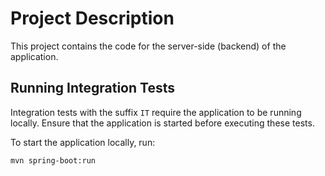 # Project Description

This project contains the code for the server-side (backend) of the application.

## Running Integration Tests

Integration tests with the suffix `IT` require the application to be running locally. Ensure that the application is started before executing these tests.

To start the application locally, run:

```bash
mvn spring-boot:run